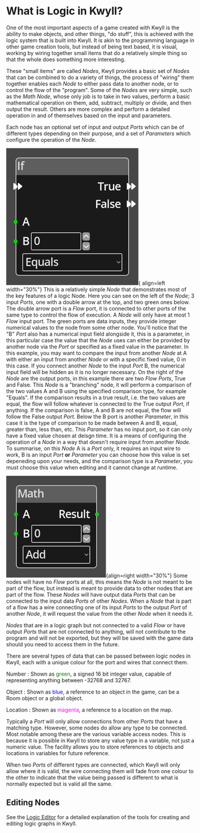 # What is Logic in Kwyll?

One of the most important aspects of a game created with Kwyll is the
ability to make objects, and other things, "do stuff", this is achieved
with the logic system that is built into Kwyll. It is akin to the
programming language in other game creation tools, but instead of being
text based, it is visual, working by wiring together small items that do
a relatively simple thing so that the whole does something more
interesting. 

These "small items" are called *Nodes*, Kwyll provides a basic set of
*Nodes* that can be combined to do a variety of things, the process of
"wiring" them together enables each *Node* to either pass data to another
node, or to control the flow of the "program". Some of the *Nodes* are
very simple, such as the *Math Node*, whose only job is to take in two
values, perform a basic mathematical operation on them, add, subtract,
multiply or divide, and then output the result. Others are more complex
and perform a detailed operation in and of themselves based on the input
and parameters.

Each node has an optional set of input and output *Ports* which can be
of different types depending on their purpose, and a set of
*Parameters* which configure the operation of the *Node*.

![A Node](../assets/nodes/if.png){ align=left width="30%"} This 
is a relatively simple *Node* that demonstrates most of the key features of a
logic Node. Here you can see on the left of the *Node*; 3 input *Ports*, one
with a double arrow at the top, and two green ones below. The double arrow port
is a *Flow* port, it is connected to other ports of the same type to control
the flow of execution. A *Node* will only have at most 1 *Flow* input port. The
green ports are data inputs, they provide integer numerical values to the node
from some other node. You'll notice that the "B" *Port* also has a numerical
input field alongside it, this is a parameter, in this particular case the
value that the *Node* uses can either be provided by another node via the
*Port* or specified as a fixed value in the parameter. In this example, you may
want to compare the input from another *Node* at A with either an input from
another *Node* or with a specific fixed value, 0 in this case. If you connect
another *Node* to the input *Port* B, the numerical input field will be hidden
as it is no longer necessary. On the right of the *Node* are the output ports,
in this example there are two *Flow Ports*, True and False. This *Node* is a
"branching" node, it will perform a comparison of the two values A and B using
the specified comparison type, for example "Equals". If the comparison results
in a true result, i.e. the two values are equal, the flow will follow whatever
is connected to the True output *Port*, if anything. If the comparison is
false, A and B are not equal, the flow will follow the False output *Port*.
Below the B port is another *Parameter*, in this case it is the type of
comparison to be made between A and B, equal, greater than, less than, etc.
This *Parameter* has no input port, so it can only have a fixed value chosen at
deisgn time. It is a means of configuring the operation of a *Node* in a way
that doesn't require input from another *Node*. To summarise, on this *Node* A
is a *Port* only, it requires an input wire to work, B is an input *Port*
__or__ *Parameter* you can choose how this value is set depeneding upon your
needs, and the comparison type is a *Parameter*, you must choose this value
when editing and it cannot change at runtime.

![Math Node](../assets/nodes/math.png){align=right width="30%"} Some nodes
will have no *Flow* ports at all, this means the *Node* is not meant to be part
of the flow, but instead is meant to provide data to other nodes that are part
of the flow. These *Nodes* will have output data *Ports* that can be connected
to the input data *Ports* of other *Nodes*. When a *Node* that is part of a
flow has a wire connecting one of its input *Ports* to the output *Port* of
another *Node*, it will request the value from the other *Node* when it needs
it.

*Nodes* that are in a logic graph but not connected to a valid *Flow* or
have output *Ports* that are not connected to anything, will not
contribute to the program and will not be exported, but they will be saved with
the game data should you need to access them in the future.

There are several types of data that can be passed between logic nodes in Kwyll, 
each with a unique colour for the port and wires that connect them.

Number
: Shown as <span style="color:green;">green</span>, a signed 16 bit integer value, 
  capable of representing anything between -32768 and 32767.

Object
: Shown as <span style="color:blue;">blue</span>, a reference to an object in the 
  game, can be a Room object or a global object.

Location
: Shown as <span style="color:magenta;">magenta</span>, a reference to a location 
  on the map.

Typically a *Port* will only allow connections from other *Ports* that have a
matching type. However, some nodes do allow any type to be connected. Most 
notable among these are the various variable access nodes. This is because it is
possible in Kwyll to store any value type in a variable, not just a numeric
value. The facility allows you to store references to objects and locations in
variables for future reference.

When two *Ports* of different types are connected, which Kwyll will only allow
where it is valid, the wire connecting them will fade from one colour to the 
other to indicate that the value being passed is different to what is normally
expected but is valid all the same.

## Editing Nodes

See the [Logic Editor](../interface/logic_editor.md) for a detailed explanation
of the tools for creating and editing logic graphs in Kwyll.
